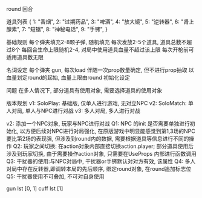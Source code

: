 round 回合


道具列表
{
    1: "香烟",
    2: "过期药品",
    3: "啤酒",
    4: "放大镜",
    5: "逆转器",
    6: "肾上腺素",
    7: "短锯",
    8: "神秘电话",
    9: "手铐",
}

基础规则
    每个弹夹填充2-8颗子弹, 随机填充
    每次发放2-5个道具, 道具总数不超过8个
    每回合生命上限随机2-4, 对局中使用道具血量不超过该上限
    每次开枪前可适用道具数无限
    


名词设定
    每个弹夹 gun, 每次load 伴随一次prop数量确定, 但不进行prop抽取
    以血量划定round的起始, 血量上限由round 初始化设定
    



问题
    在多人情况下, 部分道具有使用对象, 需要选择道具的使用对象
    


版本规划
    v1: SoloPlay: 基础版, 仅单人进行游戏, 无对立NPC
    v2: SoloMatch: 单人对局, 单人与NPC进行对战
    v3: 多人对局, 多人进行对战

v2:
    添加一个NPC对象, 玩家与NPC进行对战
    Q1: NPC 的init 是否需要单独进行初始化, 以方便后续对NPC进行对局强化, 在原版游戏中明显能感觉到第1,3场的NPC要比第2场的表现强, 但涉及到round内的数据, 需要根据道具等信息进行不同的操作
    Q2: 玩家之间切换: 在action对象内部直接切换action.player; 部分道具使用后涉及到玩家切换, 由于需要操作action对象, 只需要在UseProps 内部进行函数调用
    Q3: 干扰器的使用:与NPC对局中, 干扰器or手铐默认对对方有效, 该属性
    Q4: 多人对局中存在反转器,即调转本局的先后顺序, 绑定round对象, 在round追加标志位
    Q5: 干扰器使用不可叠加, 不可对自身使用

gun lst [0, 1]
cuff lst [1]